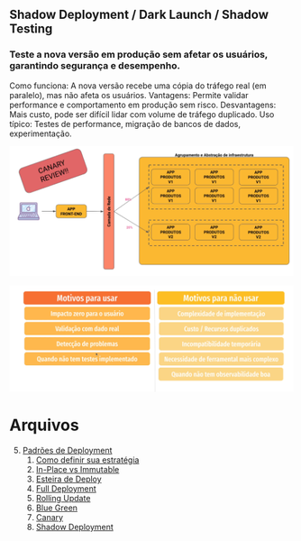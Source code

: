 ## Shadow Deployment / Dark Launch / Shadow Testing
### Teste a nova versão em produção sem afetar os usuários, garantindo segurança e desempenho.
Como funciona: A nova versão recebe uma cópia do tráfego real (em paralelo), mas não afeta os usuários.
Vantagens: Permite validar performance e comportamento em produção sem risco.
Desvantagens: Mais custo, pode ser difícil lidar com volume de tráfego duplicado.
Uso típico: Testes de performance, migração de bancos de dados, experimentação.

![img_15.png](img/img_15.png)

![img_16.png](img/img_16.png)

# Arquivos
5. [Padrões de Deployment](/padroes_de_deployment)
    1. [Como definir sua estratégia](/estrategia_de_deployment.md)
    2. [In-Place vs Immutable](/in-place_deployment_immutable_deployment.md)
    3. [Esteira de Deploy](/CICD.md)
    4. [Full Deployment](/full_deployment.md)
    5. [Rolling Update](/rolling_update.md)
    6. [Blue Green](/blue_green_deployment.md)
    7. [Canary](/canary.md)
    7. [Shadow Deployment](/shadow.md)